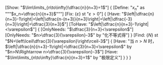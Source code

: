 [Show: "$\lim\limits_{n\to\infty}\dfrac{n}{n+3}=1$"]
{
    [Define: "$x_n$" as """$x_n=\dfrac{n}{n+3}$"""]
    [Fix: {$\varepsilon$} st "$\varepsilon>0$"]
    {
        [Have: "$\left|\dfrac{n}{n+3}-1\right|=\left|\dfrac{n-(n+3)}{n+3}\right|=\left|\dfrac{-3}{n+3}\right|=\dfrac{3}{n+3}$"]
        [ToHave: "$\left|\dfrac{n}{n+3}-1\right|<\varepsilon$"]
        {
            [OnlyNeeds: "$\dfrac{3}{n+3}<\varepsilon$"]
            [OnlyNeeds: "$n>\dfrac{3}{\varepsilon}-3$" by "化不等式得"]
        }
        [Find: {$N$} st "$N=\left\lceil\dfrac{3}{\varepsilon}\right\rceil-3$"]
        {
            [Have: "当 $n>N$ 时，$\left|\dfrac{n}{n+3}-1\right|=\dfrac{3}{n+3}<\varepsilon$" by "$n>N\Rightarrow n>\dfrac{3}{\varepsilon}-3$"]
            [Have: "$\lim\limits_{n\to\infty}\dfrac{n}{n+3}=1$" by "极限定义"]
        }
    }
}